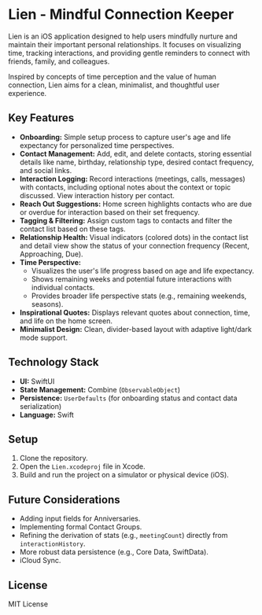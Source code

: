 # Lien - Mindful Connection Keeper

Lien is an iOS application designed to help users mindfully nurture and maintain their important personal relationships. It focuses on visualizing time, tracking interactions, and providing gentle reminders to connect with friends, family, and colleagues.

Inspired by concepts of time perception and the value of human connection, Lien aims for a clean, minimalist, and thoughtful user experience.

## Key Features

*   **Onboarding:** Simple setup process to capture user's age and life expectancy for personalized time perspectives.
*   **Contact Management:** Add, edit, and delete contacts, storing essential details like name, birthday, relationship type, desired contact frequency, and social links.
*   **Interaction Logging:** Record interactions (meetings, calls, messages) with contacts, including optional notes about the context or topic discussed. View interaction history per contact.
*   **Reach Out Suggestions:** Home screen highlights contacts who are due or overdue for interaction based on their set frequency.
*   **Tagging & Filtering:** Assign custom tags to contacts and filter the contact list based on these tags.
*   **Relationship Health:** Visual indicators (colored dots) in the contact list and detail view show the status of your connection frequency (Recent, Approaching, Due).
*   **Time Perspective:** 
    *   Visualizes the user's life progress based on age and life expectancy.
    *   Shows remaining weeks and potential future interactions with individual contacts.
    *   Provides broader life perspective stats (e.g., remaining weekends, seasons).
*   **Inspirational Quotes:** Displays relevant quotes about connection, time, and life on the home screen.
*   **Minimalist Design:** Clean, divider-based layout with adaptive light/dark mode support.

## Technology Stack

*   **UI:** SwiftUI
*   **State Management:** Combine (`ObservableObject`)
*   **Persistence:** `UserDefaults` (for onboarding status and contact data serialization)
*   **Language:** Swift

## Setup

1.  Clone the repository.
2.  Open the `Lien.xcodeproj` file in Xcode.
3.  Build and run the project on a simulator or physical device (iOS).

## Future Considerations

*   Adding input fields for Anniversaries.
*   Implementing formal Contact Groups.
*   Refining the derivation of stats (e.g., `meetingCount`) directly from `interactionHistory`.
*   More robust data persistence (e.g., Core Data, SwiftData).
*   iCloud Sync.

## License

MIT License 